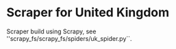Scraper for United Kingdom
==========================

Scraper build using Scrapy, see ''scrapy_fs/scrapy_fs/spiders/uk_spider.py``.